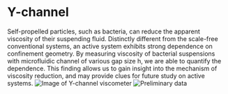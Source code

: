 # Y-channel
Self-propelled particles, such as bacteria, can reduce the apparent viscosity of their suspending fluid. Distinctly different from the scale-free conventional systems, an active system exhibits strong dependence on confinement geometry. By measuring viscosity of bacterial suspensions with microfluidic channel of various gap size h, we are able to quantify the dependence. This finding allows us to gain insight into the mechanism of viscosity reduction, and may provide clues for future study on active systems.
![Image of Y-channel viscometer](http://zloverty.github.io/image/thin_channel.png)
![Preliminary data](http://zloverty.github.io/image/12202017.png)
